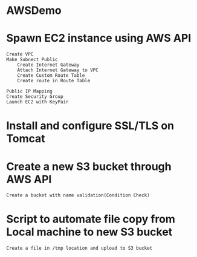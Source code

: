 # AWSDemo
# Spawn EC2 instance using AWS API
~~~~
Create VPC
Make Subnect Public
    Create Internet Gateway
    Attach Internet Gateway to VPC
    Create Custom Route Table
    Create route in Route Table
~~~~
~~~~
Public IP Mapping
Create Security Group
Launch EC2 with KeyPair
~~~~
# Install and configure SSL/TLS on Tomcat

# Create a new S3 bucket through AWS API
~~~~
Create a bucket with name validation(Condition Check)
~~~~
# Script to automate file copy from Local machine to new S3 bucket
~~~~
Create a file in /tmp location and upload to S3 bucket
~~~~
